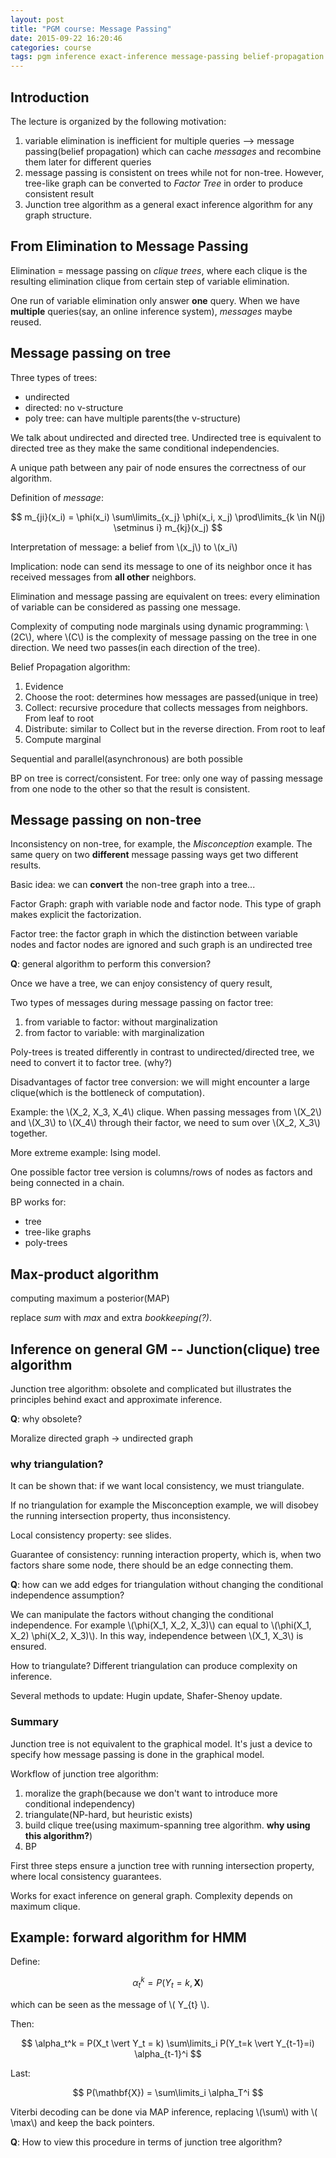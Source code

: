 ```yaml
---
layout: post
title: "PGM course: Message Passing"
date: 2015-09-22 16:20:46
categories: course
tags: pgm inference exact-inference message-passing belief-propagation junction-tree-algorithm
---
```


## Introduction

The lecture is organized by the following motivation:

1. variable elimination is inefficient for multiple queries --> message passing(belief propagation) which can cache *messages* and recombine them later for different queries
2. message passing is consistent on trees while not for non-tree. However, tree-like graph can be converted to *Factor Tree* in order to produce consistent result
3. Junction tree algorithm as a general exact inference algorithm for any graph structure.


## From Elimination to Message Passing

Elimination = message passing on *clique trees*, where each clique is the resulting elimination clique from certain step of variable elimination.

One run of variable elimination only answer **one** query. When we have **multiple** queries(say, an online inference system), *messages* maybe reused.

## Message passing on tree

Three types of trees:

- undirected
- directed: no v-structure
- poly tree: can have multiple parents(the v-structure)

We talk about undirected and directed tree. Undirected tree is equivalent to directed tree as they make the same conditional independencies.

A unique path between any pair of node ensures the correctness of our algorithm.

Definition of *message*:

$$ m_{ji}(x_i) = \phi(x_i) \sum\limits_{x_j} \phi(x_i, x_j) \prod\limits_{k \in N(j) \setminus i} m_{kj}(x_j) $$

Interpretation of message: a belief from \\(x_j\\) to \\(x_i\\)

Implication: node can send its message to one of its neighbor once it has received messages from **all other** neighbors.

Elimination and message passing are equivalent on trees: every elimination of variable can be considered as passing one message.

Complexity of computing node marginals using dynamic programming: \\(2C\\), where \\(C\\) is the complexity of message passing on the tree in one direction. We need two passes(in each direction of the tree).

Belief Propagation algorithm:

1. Evidence
2. Choose the root: determines how messages are passed(unique in tree)
3. Collect: recursive procedure that collects messages from neighbors. From leaf to root
4. Distribute: similar to Collect but in the reverse direction. From root to leaf
5. Compute marginal

Sequential and parallel(asynchronous) are both possible

BP on tree is correct/consistent. For tree: only one way of passing message from one node to the other so that the result is consistent.

## Message passing on non-tree

Inconsistency on non-tree, for example, the *Misconception* example. The same query on two **different** message passing ways get two different results.

Basic idea: we can **convert** the non-tree graph into a tree...

Factor Graph: graph with variable node and factor node. This type of graph makes explicit the factorization.

Factor tree: the factor graph in which the distinction between variable nodes and factor nodes are ignored and such graph is an undirected tree

**Q**: general algorithm to perform this conversion?

Once we have a tree, we can enjoy consistency of query result,

Two types of messages during message passing on factor tree:

1. from variable to factor: without marginalization
2. from factor to variable: with marginalization

Poly-trees is treated differently in contrast to undirected/directed tree, we need to convert it to factor tree. (why?)

Disadvantages of factor tree conversion: we will might encounter a large clique(which is the bottleneck of computation).

Example: the \\(X_2, X_3, X_4\\) clique. When passing messages from \\(X_2\\) and \\(X_3\\) to \\(X_4\\) through their factor, we need to sum over \\(X_2, X_3\\) together.

More extreme example: Ising model.

One possible factor tree version is columns/rows of nodes as factors and being connected in a chain.

BP works for:

- tree
- tree-like graphs
- poly-trees

## Max-product algorithm

computing maximum a posterior(MAP)

replace *sum* with *max* and extra *bookkeeping(?)*.

## Inference on general GM -- Junction(clique) tree algorithm

Junction tree algorithm: obsolete and complicated but illustrates the principles behind exact and approximate inference.

**Q**: why obsolete?

Moralize directed graph -> undirected graph

### why triangulation?

It can be shown that: if we want local consistency, we must triangulate.

If no triangulation for example the Misconception example, we will disobey the running intersection property, thus inconsistency.

Local consistency property: see slides.

Guarantee of consistency: running interaction property, which is, when two factors share some node, there should be an edge connecting them.

**Q**: how can we add edges for triangulation without changing the conditional independence assumption?

We can manipulate the factors without changing the conditional independence. For example \\(\phi(X_1, X_2, X_3)\\) can equal to \\(\phi(X_1, X_2) \phi(X_2, X_3)\\). In this way, independence between \\(X_1, X_3\\) is ensured.

How to triangulate? Different triangulation can produce complexity on inference.

Several methods to update: Hugin update, Shafer-Shenoy update.

### Summary

Junction tree is not equivalent to the graphical model. It's just a device to specify how message passing is done in the graphical model.

Workflow of junction tree algorithm:

1. moralize the graph(because we don't want to introduce more conditional independency)
2. triangulate(NP-hard, but heuristic exists)
3. build clique tree(using maximum-spanning tree algorithm. **why using this algorithm?**)
4. BP

First three steps ensure a junction tree with running intersection property, where local consistency guarantees.

Works for exact inference on general graph. Complexity depends on maximum clique.

## Example: forward algorithm for HMM

Define:

$$ \alpha_t^k = P(Y_t = k, \mathbf{X}) $$

which can be seen as the message of \\( Y_{t} \\).

Then:

$$ \alpha_t^k = P(X_t \vert Y_t = k) \sum\limits_i P(Y_t=k \vert Y_{t-1}=i) \alpha_{t-1}^i $$

Last:

$$ P(\mathbf{X}) = \sum\limits_i \alpha_T^i $$

Viterbi decoding can be done via MAP inference, replacing \\(\sum\\) with \\( \max\\) and keep the back pointers.

**Q**: How to view this procedure in terms of junction tree algorithm?
